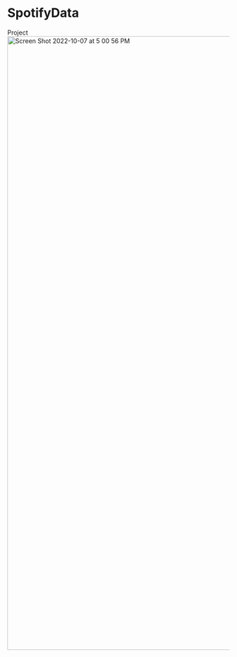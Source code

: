# SpotifyData
Project
<img width="1393" alt="Screen Shot 2022-10-07 at 5 00 56 PM" src="https://user-images.githubusercontent.com/22162162/194676741-2b668d39-9707-4ce3-8c37-59ef8d8edc29.png">
